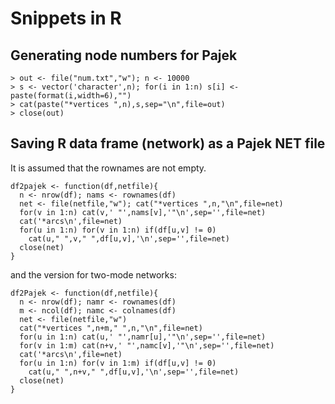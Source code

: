 # Snippets in R

## Generating node numbers for Pajek

```
> out <- file("num.txt","w"); n <- 10000
> s <- vector('character',n); for(i in 1:n) s[i] <- paste(format(i,width=6),"")
> cat(paste("*vertices ",n),s,sep="\n",file=out)
> close(out)
```

## Saving R data frame (network) as a Pajek NET file

It is assumed that the rownames are not empty.
```
df2pajek <- function(df,netfile){
  n <- nrow(df); nams <- rownames(df)
  net <- file(netfile,"w"); cat("*vertices ",n,"\n",file=net)
  for(v in 1:n) cat(v,' "',nams[v],'"\n',sep='',file=net)
  cat('*arcs\n',file=net)
  for(u in 1:n) for(v in 1:n) if(df[u,v] != 0) 
    cat(u," ",v," ",df[u,v],'\n',sep='',file=net)
  close(net)
}
```

and the version for two-mode networks:

```
df2Pajek <- function(df,netfile){
  n <- nrow(df); namr <- rownames(df)
  m <- ncol(df); namc <- colnames(df)
  net <- file(netfile,"w")
  cat("*vertices ",n+m," ",n,"\n",file=net) 
  for(u in 1:n) cat(u,' "',namr[u],'"\n',sep='',file=net)
  for(v in 1:m) cat(n+v,' "',namc[v],'"\n',sep='',file=net)
  cat('*arcs\n',file=net)
  for(u in 1:n) for(v in 1:m) if(df[u,v] != 0) 
    cat(u," ",n+v," ",df[u,v],'\n',sep='',file=net)
  close(net)
}
```

